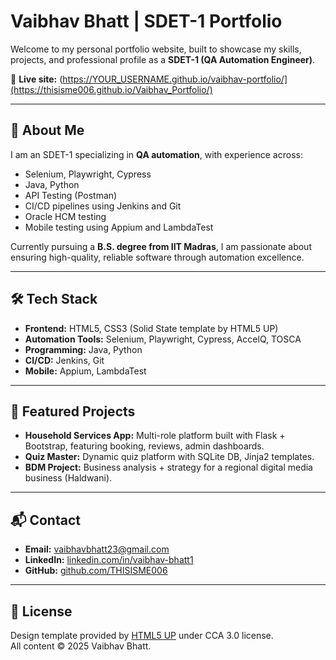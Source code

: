 # Vaibhav Bhatt | SDET-1 Portfolio

Welcome to my personal portfolio website, built to showcase my skills, projects, and professional profile as a **SDET-1 (QA Automation Engineer)**.

🚀 **Live site:** (https://YOUR_USERNAME.github.io/vaibhav-portfolio/](https://thisisme006.github.io/Vaibhav_Portfolio/)

---

## 💼 About Me

I am an SDET-1 specializing in **QA automation**, with experience across:
- Selenium, Playwright, Cypress
- Java, Python
- API Testing (Postman)
- CI/CD pipelines using Jenkins and Git
- Oracle HCM testing
- Mobile testing using Appium and LambdaTest

Currently pursuing a **B.S. degree from IIT Madras**, I am passionate about ensuring high-quality, reliable software through automation excellence.

---

## 🛠️ Tech Stack

- **Frontend:** HTML5, CSS3 (Solid State template by HTML5 UP)
- **Automation Tools:** Selenium, Playwright, Cypress, AccelQ, TOSCA
- **Programming:** Java, Python
- **CI/CD:** Jenkins, Git
- **Mobile:** Appium, LambdaTest

---

## 📌 Featured Projects

- **Household Services App:** Multi-role platform built with Flask + Bootstrap, featuring booking, reviews, admin dashboards.
- **Quiz Master:** Dynamic quiz platform with SQLite DB, Jinja2 templates.
- **BDM Project:** Business analysis + strategy for a regional digital media business (Haldwani).

---

## 📬 Contact

- **Email:** vaibhavbhatt23@gmail.com  
- **LinkedIn:** [linkedin.com/in/vaibhav-bhatt1](https://www.linkedin.com/in/vaibhav-bhatt1/)  
- **GitHub:** [github.com/THISISME006](https://github.com/THISISME006)

---

## 📄 License

Design template provided by [HTML5 UP](https://html5up.net/) under CCA 3.0 license.  
All content © 2025 Vaibhav Bhatt.
